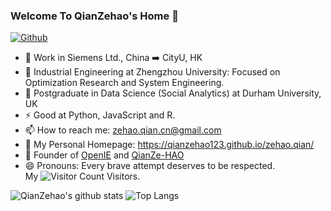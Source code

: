 ### Welcome To QianZehao's Home 👋
<!--



**QianZeHao123/QianZeHao123** is a ✨ _special_ ✨ repository because its `README.md` (this file) appears on your GitHub profile.
Here are some ideas to get you started:
- 🔭 I’m currently working on ...
- 🌱 I’m currently learning ...
- 👯 I’m looking to collaborate on ...
- 🤔 I’m looking for help with ...
- 💬 Ask me about ...
- 📫 How to reach me: ...
- 😄 Pronouns: ...
- ⚡ Fun fact: ...
-->
[![Github](https://img.shields.io/github/followers/QianZeHao123?label=Follow&style=social)](https://github.com/QianZeHao123)
<!-- <img src="https://visitor-badge.laobi.icu/badge?page_id=QianZeHao123" alt="visitor badge"/> -->

- 🐂 Work in Siemens Ltd., China ➡️ CityU, HK
- 🔭 Industrial Engineering at Zhengzhou University: Focused on Optimization Research and System Engineering.
- 🌱 Postgraduate in Data Science (Social Analytics) at Durham University, UK
- ⚡ Good at Python, JavaScript and R.
- 📫 How to reach me: zehao.qian.cn@gmail.com
- 💬 My Personal Homepage: https://qianzehao123.github.io/zehao.qian/
- 👯 Founder of [OpenIE](https://github.com/Open-Source-Intelligent-Engineering) and [QianZe-HAO](https://github.com/QianZe-HAO)
- 😄 Pronouns: Every brave attempt deserves to be respected.<br>
My ![Visitor Count](https://profile-counter.glitch.me/qianzehao123/count.svg) Visitors.<br>
<!-- [![Top Langs](https://github-readme-stats.vercel.app/api/top-langs/?username=qianzehao123&layout=compact&text_color=daf7dc&bg_color=151515)](https://github.com/qianzehao123/github-readme-stats)<br> -->
<!-- ![Christmas's GitHub stats](https://github-readme-stats.vercel.app/api?username=qianzehao123&show_icons=true&theme=tokyonight) -->
![QianZehao's github stats](https://github-readme-stats.vercel.app/api?username=QianZeHao123&show_icons=true&count_private=true&line_height=40&hide_border=true&theme=gruvbox)
![Top Langs](https://github-readme-stats.vercel.app/api/top-langs/?username=QianZeHao123&hide=typst,html,jupyter%20notebook,tex&exclude_repo=python_vim&hide_border=true&theme=synthwave)
